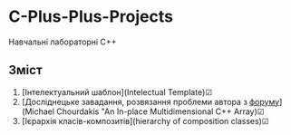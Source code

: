 # C-Plus-Plus-Projects
Навчальні лабораторні С++

## Зміст

1. [Інтелектуальний шаблон](Intelectual Template)☑
2. [Досліднецьке завадання, розвязання проблеми автора з [форуму](https://codeproject.com/articles/An-In-place-Multidimensional-Cplusplus-Array)](Michael Chourdakis "An In-place Multidimensional C++ Array)☑
3. [Ієрархія класів-композитів](hierarchy of composition classes)☑
